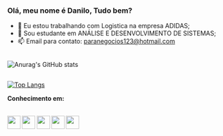 ### Olá, meu nome é Danilo, Tudo bem?


- 🔭 Eu estou trabalhando com Logistica na empresa ADIDAS;
- 🌱 Sou estudante em ANÁLISE E DESENVOLVIMENTO DE SISTEMAS;
- 📫 Email para contato: paranegocios123@hotmail.com

##
![Anurag's GitHub stats](https://github-readme-stats.vercel.app/api?username=danilovesk&locale=pt-BR&show_icons=true&theme=tokyonight&border_radius)

##
[![Top Langs](https://github-readme-stats.vercel.app/api/top-langs/?username=danilovesk&locale=pt-BR&layout=compact&theme=tokyonight&card_width=446&)](https://github.com/danilovesk/github-readme-stats)

<STRONG> Conhecimento em: <STRONG>
  
<div style="display: inline_block"><br>
  <img allign="center"alt"danilohtml" height="30"src=https://img.shields.io/badge/HTML5-E34F26?style=for-the-badge&logo=html5&logoColor=white">
  <img allign="center"alt"danilocss" height="30"src=https://img.shields.io/badge/CSS3-1572B6?style=for-the-badge&logo=css3&logoColor=white">
  <img allign="center"alt"danilojava" height="30"src=https://img.shields.io/badge/Java-ED8B00?style=for-the-badge&logo=java&logoColor=white">               
  <img allign="center"alt"danilojs" height="30"src=https://img.shields.io/badge/JavaScript-323330?style=for-the-badge&logo=javascript&logoColor=F7DF1E">
  <img allign="center"alt"danilojs" height="30"src=https://img.shields.io/badge/PHP-777BB4?style=for-the-badge&logo=php&logoColor=white">
 </div>
